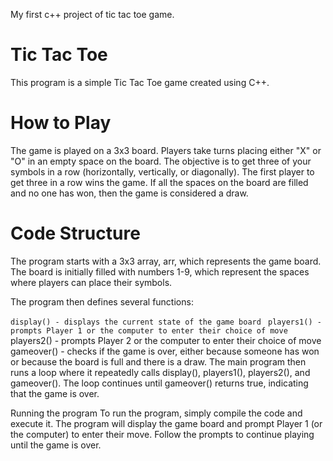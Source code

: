 My first c++ project of tic tac toe game.
# **Tic Tac Toe**
This program is a simple Tic Tac Toe game created using C++.

# How to Play
The game is played on a 3x3 board. Players take turns placing either "X" or "O" in an empty space on the board. The objective is to get three of your symbols in a row (horizontally, vertically, or diagonally). The first player to get three in a row wins the game. If all the spaces on the board are filled and no one has won, then the game is considered a draw.

# Code Structure
The program starts with a 3x3 array, arr, which represents the game board. The board is initially filled with numbers 1-9, which represent the spaces where players can place their symbols.

The program then defines several functions:

`display() - displays the current state of the game board `
```players1() - prompts Player 1 or the computer to enter their choice of move```
players2() - prompts Player 2 or the computer to enter their choice of move
gameover() - checks if the game is over, either because someone has won or because the board is full and there is a draw.
The main program then runs a loop where it repeatedly calls display(), players1(), players2(), and gameover(). The loop continues until gameover() returns true, indicating that the game is over.

Running the program
To run the program, simply compile the code and execute it. The program will display the game board and prompt Player 1 (or the computer) to enter their move. Follow the prompts to continue playing until the game is over.
